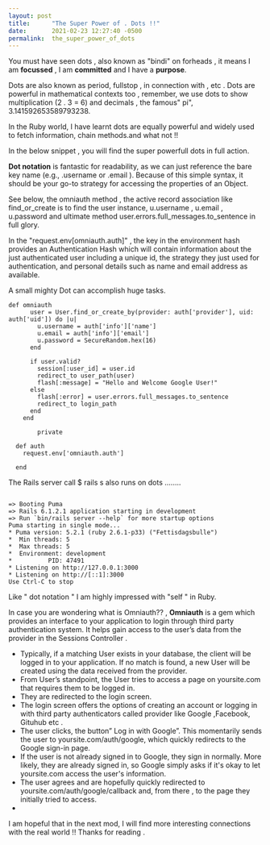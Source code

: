 ```yaml
---
layout: post
title:      "The Super Power of . Dots !!"
date:       2021-02-23 12:27:40 -0500
permalink:  the_super_power_of_dots
---
```





You must have seen dots , also known as "bindi" on forheads , it means I am **focussed** , I am **committed** and I have a **purpose**.



Dots are also known as period, fullstop , in connection with , etc . Dots are powerful in mathematical contexts too , remember, we use dots to show multiplication (2 . 3 = 6) and decimals , the famous" pi", 3.141592653589793238.


In the Ruby world, I have learnt dots are equally powerful and widely used to fetch information, chain methods.and what not !!

In the below snippet , you will find the super powerfull dots in full action. 

**Dot notation** is fantastic for readability, as we can just reference the bare key name (e.g., .username or .email ). Because of this simple syntax, it should be your go-to strategy for accessing the properties of an Object.


See below, the omniauth method , the active record association like find_or_create is to find the user instance, u.username , u.email , u.password  and ultimate method  user.errors.full_messages.to_sentence in full glory.  


In the "request.env[omniauth.auth]" , the key in the environment hash provides an Authentication Hash which will contain information about the just authenticated user including a unique id, the strategy they just used for authentication, and personal details such as name and email address as available. 

A small mighty Dot can accomplish huge tasks.




```
def omniauth
      user = User.find_or_create_by(provider: auth['provider'], uid: auth['uid']) do |u|
        u.username = auth['info']['name']
        u.email = auth['info']['email']
        u.password = SecureRandom.hex(16)
      end
      
      if user.valid?
        session[:user_id] = user.id 
        redirect_to user_path(user)
        flash[:message] = "Hello and Welcome Google User!"
      else
        flash[:error] = user.errors.full_messages.to_sentence
        redirect_to login_path
      end
    end
		
		private 

  def auth 
    request.env['omniauth.auth']
		
  end

```




The Rails server call $ rails s also runs on dots ........

```

=> Booting Puma
=> Rails 6.1.2.1 application starting in development 
=> Run `bin/rails server --help` for more startup options
Puma starting in single mode...
* Puma version: 5.2.1 (ruby 2.6.1-p33) ("Fettisdagsbulle")
*  Min threads: 5
*  Max threads: 5
*  Environment: development
*          PID: 47491
* Listening on http://127.0.0.1:3000
* Listening on http://[::1]:3000
Use Ctrl-C to stop
```


Like " dot notation " I am highly impressed with "self " in Ruby. 

In case you are wondering what is Omniauth?? , **Omniauth** is a gem which provides an interface to your application to login through third party authentication system. It helps gain access to the user’s data from the provider in the Sessions Controller .
* Typically, if a matching User exists in your database, the client will be logged in to your application. If no match is found, a new User will be created using the data received from the provider.
* From User’s standpoint, the User tries to access a page on yoursite.com that requires them to be logged in. 
* They are redirected to the login screen.
* The login screen offers the options of creating an account or logging in with third party authenticators called provider like Google ,Facebook, Gituhub etc .
* The user clicks, the button” Log in with Google”. This momentarily sends the user to yoursite.com/auth/google, which quickly redirects to the Google sign-in page.
* If the user is not already signed in to Google, they sign in normally. More likely, they are already signed in, so Google simply asks if it's okay to let yoursite.com access the user's information. 
* The user agrees and are hopefully quickly redirected to yoursite.com/auth/google/callback and, from there , to the page they initially tried to access.
* 

I am hopeful that in the next mod, I will find more interesting connections with the real world !! Thanks for reading .


